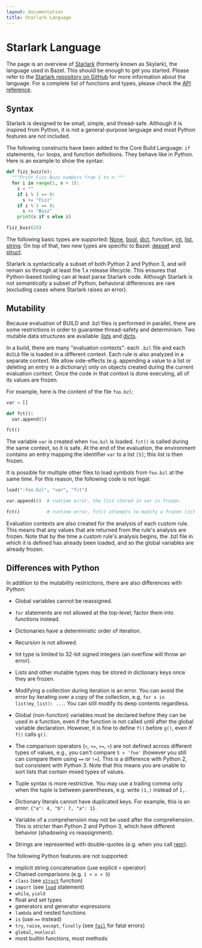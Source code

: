 ```yaml
---
layout: documentation
title: Starlark Language
---
```


# Starlark Language

<!-- [TOC] -->

The page is an overview of [Starlark](https://github.com/bazelbuild/starlark)
(formerly known as Skylark), the language used in Bazel. This should be
enough to get you started. Please refer to the
[Starlark repository on GitHub](https://github.com/bazelbuild/starlark/)
for more information about the language.
For a complete list of functions and types, please check the
[API reference](lib/skylark-overview.html).

## Syntax

Starlark is designed to be small, simple, and thread-safe. Although it is
inspired from Python, it is not a general-purpose language and most Python
features are not included.

The following constructs have been added to the Core Build Language: `if`
statements, `for` loops, and function definitions. They behave like in Python.
Here is an example to show the syntax:

```python
def fizz_buzz(n):
  """Print Fizz Buzz numbers from 1 to n."""
  for i in range(1, n + 1):
    s = ""
    if i % 3 == 0:
      s += "Fizz"
    if i % 5 == 0:
      s += "Buzz"
    print(s if s else i)

fizz_buzz(20)
```

The following basic types are supported: [None](lib/globals.html#None),
[bool](lib/bool.html), [dict](lib/dict.html), function, [int](lib/int.html),
[list](lib/list.html), [string](lib/string.html). On top of that, two new
types are specific to Bazel: [depset](lib/depset.html) and
[struct](lib/struct.html).

Starlark is syntactically a subset of both Python 2 and Python 3, and will remain
so through at least the 1.x release lifecycle. This ensures that Python-based
tooling can at least parse Starlark code. Although Starlark is not *semantically*
a subset of Python, behavioral differences are rare (excluding cases where
Starlark raises an error).


## Mutability

Because evaluation of BUILD and .bzl files is performed in parallel, there are
some restrictions in order to guarantee thread-safety and determinism. Two
mutable data structures are available: [lists](lib/list.html) and
[dicts](lib/dict.html).

In a build, there are many "evaluation contexts": each `.bzl` file and each
`BUILD` file is loaded in a different context. Each rule is also analyzed in a
separate context. We allow side-effects (e.g. appending a value to a list or
deleting an entry in a dictionary) only on objects created during the current
evaluation context. Once the code in that context is done executing, all of its
values are frozen.

For example, here is the content of the file `foo.bzl`:

```python
var = []

def fct():
  var.append(5)

fct()
```

The variable `var` is created when `foo.bzl` is loaded. `fct()` is called during
the same context, so it is safe. At the end of the evaluation, the environment
contains an entry mapping the identifier `var` to a list `[5]`; this list is
then frozen.

It is possible for multiple other files to load symbols from `foo.bzl` at the
same time. For this reason, the following code is not legal:

```python
load(":foo.bzl", "var", "fct")

var.append(6)  # runtime error, the list stored in var is frozen

fct()          # runtime error, fct() attempts to modify a frozen list
```

Evaluation contexts are also created for the analysis of each custom rule. This
means that any values that are returned from the rule's analysis are frozen.
Note that by the time a custom rule's analysis begins, the .bzl file in which
it is defined has already been loaded, and so the global variables are already
frozen.

## Differences with Python

In addition to the mutability restrictions, there are also differences with
Python:

* Global variables cannot be reassigned.

* `for` statements are not allowed at the top-level; factor them into functions
  instead.

* Dictionaries have a deterministic order of iteration.

* Recursion is not allowed.

* Int type is limited to 32-bit signed integers (an overflow will throw an
  error).

* Lists and other mutable types may be stored in dictionary
  keys once they are frozen.

* Modifying a collection during iteration is an error. You can avoid the error
  by iterating over a copy of the collection, e.g.
  `for x in list(my_list): ...`. You can still modify its deep contents
  regardless.

* Global (non-function) variables must be declared before they can be used in
  a function, even if the function is not called until after the global variable
  declaration. However, it is fine to define `f()` before `g()`, even if `f()`
  calls `g()`.

* The comparison operators (`<`, `<=`, `>=`, `>`) are not defined across
  different types of values, e.g., you can't compare `5 < 'foo'` (however you
  still can compare them using `==` or `!=`). This is a difference with Python
  2, but consistent with Python 3. Note that this means you are unable to sort
  lists that contain mixed types of values.

* Tuple syntax is more restrictive. You may use a trailing comma only when the
  tuple is between parentheses, e.g. write `(1,)` instead of `1,`.

* Dictionary literals cannot have duplicated keys. For example, this is an
  error: `{"a": 4, "b": 7, "a": 1}`.

* Variable of a comprehension may not be used after the comprehension. This is
  stricter than Python 2 and Python 3, which have different behavior (shadowing
  vs reassignment).

* Strings are represented with double-quotes (e.g. when you
  call [repr](lib/globals.html#repr)).

The following Python features are not supported:

*   implicit string concatenation (use explicit `+` operator)
*   Chained comparisons (e.g. `1 < x < 5`)
*   `class` (see [`struct`](lib/struct.html#struct) function)
*   `import` (see [`load`](concepts.md#loading-an-extension) statement)
*   `while`, `yield`
*   float and set types
*   generators and generator expressions
*   `lambda` and nested functions
*   `is` (use `==` instead)
*   `try`, `raise`, `except`, `finally` (see [`fail`](lib/globals.html#fail) for
    fatal errors)
*   `global`, `nonlocal`
*   most builtin functions, most methods
